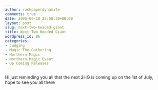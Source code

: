 ```yaml
---
author: rockpaperdynamite
comments: true
date: 2006-06-18 23:58:39+00:00
layout: post
slug: next-two-headed-giant
title: Next Two Headed Giant
wordpress_id: 86
categories:
- Judging
- Magic The Gathering
- Northern Magic
- Northern Magic Event
- Up Coming Releases
---
```


Hi just reminding you all that the next 2HG is coming up on the 1st of July, hope to see you all there
